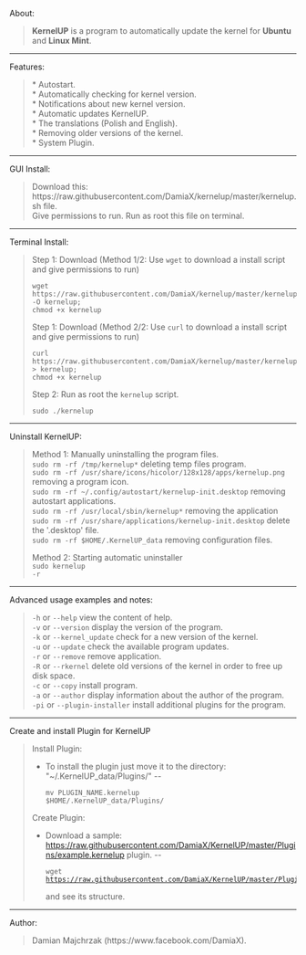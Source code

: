 About:<blockquote>
**KernelUP** is a program to automatically update the kernel for **Ubuntu** and **Linux Mint**.
</blockquote>
<hr>
Features:<br>
<blockquote>
* Autostart.<br>
* Automatically checking for kernel version.<br>
* Notifications about new kernel version.<br>
* Automatic updates KernelUP.<br>
* The translations (Polish and English).<br>
* Removing older versions of the kernel.<br>
* System Plugin.<br>

</blockquote>
<hr>
GUI Install:<br>
<blockquote>
Download this: https://raw.githubusercontent.com/DamiaX/kernelup/master/kernelup.sh file.<br>
Give permissions to run.
Run as root this file on terminal.
</blockquote>
<hr>
Terminal Install:<br>
<blockquote>
Step 1: Download (Method 1/2: Use <code>wget</code> to download a install script and give permissions to run)
<pre><code>wget https://raw.githubusercontent.com/DamiaX/kernelup/master/kernelup.sh -O kernelup; 
chmod +x kernelup</code></pre>

Step 1: Download (Method 2/2: Use <code>curl</code> to download a install script and give permissions to run)
<pre><code>curl https://raw.githubusercontent.com/DamiaX/kernelup/master/kernelup.sh > kernelup;
chmod +x kernelup</code></pre>

Step 2: Run as root the <code>kernelup</code> script.
<pre><code>sudo ./kernelup</code></pre>
</blockquote>
<hr>
Uninstall KernelUP:<br>
<blockquote>
Method 1: Manually uninstalling the program files.<br>
<code>sudo rm -rf /tmp/kernelup*</code> deleting temp files program.<br>
<code>sudo rm -rf /usr/share/icons/hicolor/128x128/apps/kernelup.png</code> removing a program icon.<br>
<code>sudo rm -rf ~/.config/autostart/kernelup-init.desktop</code> removing autostart applications.<br>
<code>sudo rm -rf /usr/local/sbin/kernelup*</code> removing the application<br>
<code>sudo rm -rf /usr/share/applications/kernelup-init.desktop</code> delete the '.desktop' file.<br>
<code>sudo rm -rf $HOME/.KernelUP_data</code> removing configuration files.<br>
      
Method 2: Starting automatic uninstaller<br>
<code>sudo kernelup -r</code><br>
</blockquote>
<hr>
Advanced usage examples and notes:<blockquote>
<code>-h</code> or <code>--help</code> view the content of help.<br>
<code>-v</code> or <code>--version</code> display the version of the program.<br>
<code>-k</code> or <code>--kernel_update</code> check for a new version of the kernel.<br>
<code>-u</code> or <code>--update</code> check the available program updates.<br>
<code>-r</code> or <code>--remove</code> remove application.<br>
<code>-R</code> or <code>--rkernel</code> delete old versions of the kernel in order to free up disk space.<br>
<code>-c</code> or <code>--copy</code> install program.<br>
<code>-a</code> or <code>--author</code> display information about the author of the program.<br>
<code>-pi</code> or <code>--plugin-installer</code> install additional plugins for the program.<br>
</blockquote>
<hr>

Create and install Plugin for KernelUP<br>
<blockquote>

Install Plugin:<br>

* To install the plugin just move it to the directory: "~/.KernelUP_data/Plugins/" -- <pre><code>mv PLUGIN_NAME.kernelup $HOME/.KernelUP_data/Plugins/</code></pre>

Create Plugin:<br>
* Download a sample: https://raw.githubusercontent.com/DamiaX/KernelUP/master/Plugins/example.kernelup plugin. -- <pre><code>wget https://raw.githubusercontent.com/DamiaX/KernelUP/master/Plugins/example.kernelup</code></pre> and see its structure.

</blockquote>
<hr>
Author:<br>
<blockquote>
Damian Majchrzak (https://www.facebook.com/DamiaX).
</blockquote>
